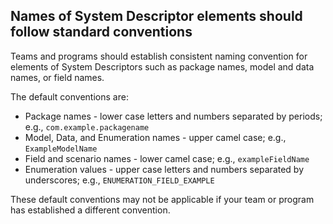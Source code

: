 ## Names of System Descriptor elements should follow standard conventions
Teams and programs should establish consistent naming convention for elements of System Descriptors
such as package names, model and data names, or field names.

The default conventions are:

* Package names - lower case letters and numbers separated by periods; e.g., `com.example.packagename`
* Model, Data, and Enumeration names - upper camel case; e.g., `ExampleModelName`
* Field and scenario names - lower camel case; e.g., `exampleFieldName`
* Enumeration values - upper case letters and numbers separated by underscores; e.g., `ENUMERATION_FIELD_EXAMPLE`

These default conventions may not be applicable if your team or program has established a different convention.

